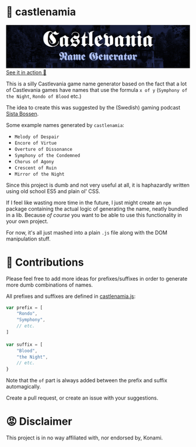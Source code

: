 # 🧛 castlenamia

<a href="https://mrrawbin.github.io/castlenamia/">
<img src="banner.png" alt="Castlevania Name Generator">
See it in action 🤯
</a>

This is a silly Castlevania game name generator based on the fact that
a lot of Castlevania games have names that use the formula `x of y` (`Symphony of the Night`, `Rondo of Blood` etc.)

The idea to create this was suggested by the (Swedish) gaming podcast [Sista Bossen](https://sistabossen.com/).

Some example names generated by `castlenamia`:

* `Melody of Despair`
* `Encore of Virtue`
* `Overture of Dissonance`
* `Symphony of the Condemned`
* `Chorus of Agony`
* `Crescent of Ruin`
* `Mirror of the Night`

Since this project is dumb and not very useful at all, it is haphazardly written using
old school ES5 and plain ol' CSS.

If I feel like wasting more time in the future, I just might create an `npm` package containing the actual
logic of generating the name, neatly bundled in a lib. Because *of course* you want to be able to use this
functionality in your own project.

For now, it's all just mashed into a plain `.js` file along with the DOM manipulation stuff.

# 🫶 Contributions
Please feel free to add more ideas for prefixes/suffixes in order to generate more dumb combinations
of names.

All prefixes and suffixes are defined in [castlenamia.js](castlenamia.js):

```javascript
var prefix = [
    "Rondo",
    "Symphony",
    // etc.
]

var suffix = [
    "Blood",
    "the Night",
    // etc.
}
```

Note that the `of` part is always added between the prefix and suffix automagically.

Create a pull request, or create an issue with your suggestions.

# 😡 Disclaimer

This project is in no way affiliated with, nor endorsed by, Konami.